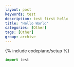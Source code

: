 ```yaml
---
layout: post
keywords: test
description: test first hello
title: "Hello World"
categories: [Other]
tags: [Other]
group: archive
---
```

{% include codepiano/setup %}

```python
import test
```
